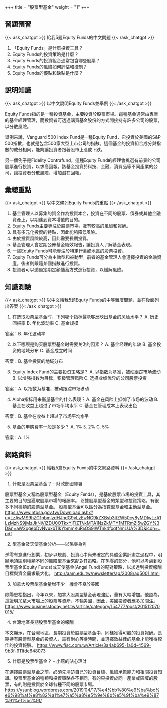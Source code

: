 +++
title = "股票型基金"
weight = "1"
+++
## 習題預習
{{< ask_chatgpt >}}
給我5題Equity Funds的中文問題
{{< /ask_chatgpt >}}



1. 「Equity Funds」是什麼投資工具？
2. Equity Funds的投資策略是什麼？
3. Equity Funds的投資組合通常包含哪些股票？
4. Equity Funds的風險如何評估和控制？
5. Equity Funds的優點和缺點是什麼？   

## 說明知識
{{< ask_chatgpt >}}
以中文說明Equity Funds並舉例
{{< /ask_chatgpt >}}



Equity Funds指的是一種投資基金，主要投資於股票市場。這種基金通常由專業的基金經理管理，而投資者可透過購買基金股份的方式間接持有許多公司的股票，以分散風險。

舉例來說，Vanguard 500 Index Fund是一種Equity Fund，它投資於美國的S&P 500指數，也就是包含500家大型上市公司的指數。這個基金的投資組合成分與指數的成分相同，能夠讓投資者跟著股市上漲或下跌。

另一個例子是Fidelity Contrafund，這種Equity Fund的經理會挑選有前景的公司股票進行投資，以求高回報。該基金投資於科技、金融、消費品等不同產業的公司，讓投資者分散風險，增加潛在回報。   

## 彙總重點
{{< ask_chatgpt >}}
以中文條列Equity Funds的重點
{{< /ask_chatgpt >}}



1. 基金管理人以募集的資金作為投資本金，投資在不同的股票、債券或其他金融資產上，以期達到資本增值的目的。
2. Equity Funds主要專注於股票市場，擁有較高的風險和報酬。
3. 具有多元化投資的特點，因此能夠降低風險。
4. 由於投資風險較高，因此需要長期投資。
5. 基金管理人會定期公佈基金績效報告，讓投資人了解基金表現。
6. 一些Equity Funds可能專注於特定行業或地區的股票投資。
7. Equity Funds可分為主動型和被動型，前者的基金管理人會選擇投資的金融資產，後者則跟隨某個指數進行投資。
8. 投資者可以透過定期定額儲蓄方式進行投資，以緩解風險。   

## 知識測驗
{{< ask_chatgpt >}}
以中文給我5題Equity Funds的中等難度問題，並在後面列出答案
{{< /ask_chatgpt >}}



1. 在选取股票型基金时，下列哪个指标最能够反映出基金的风险水平？
A. 历史回报率
B. 年化波动率
C. 基金规模

答案：B. 年化波动率

2. 以下哪项是购买股票型基金时需要关注的因素？
A. 基金经理的年龄
B. 基金投资的地域分布
C. 基金成立时间

答案：B. 基金投资的地域分布

3. Equity Index Fund的主要投资策略是？
A. 以指数为基准，被动跟踪市场波动
B. 以增强指数为目标，积极管理风险
C. 选择业绩优异的公司股票投资

答案：A. 以指数为基准，被动跟踪市场波动

4. Alpha指标用来衡量基金的什么表现？
A. 基金在风险上抵御了市场的波动
B. 基金在收益上超过了市场平均水平
C. 基金在管理成本上表现出色

答案：B. 基金在收益上超过了市场平均水平

5. 基金的申购费率一般是多少？
A. 1%
B. 2%
C. 5%

答案：A. 1%   

## 網路資料
{{< ask_chatgpt >}}
給我5篇Equity Funds的中文網路資料
{{< /ask_chatgpt >}}



1. 什麼是股票型基金？ - 財政部國庫署

股票型基金又稱為股票型基金（Equity Funds），是基於股票市場的投資工具，其主要的目的是獲取股票市場的報酬率。 跟據股票型基金的類型和投資策略，有很多不同種類的股票型基金。 股票型基金可以區分為指數型基金和主動型基金。 
https://www.ntbsa.gov.tw/Download.ashx?u=LzAwMS9hZG1pbmlzdHJhdG9yLzEwNC9kZXBsb3ltZW50cy8yMDIwLzA1LzMzNS9jMzJkNjViZDU0OTkxYjFlZTVkMTA1NzZkMTY1MTRmZi5wZGY%3D&n=aW2ogebDvNvuxbTlkYbmmKuRnOS9lWTnk4fxqfNmLUA%3D&icon=..pdf

2. 型基金及天使基金分析——以孫零為例

孫零有意進行創業，初步以規劃、投資心中尚未確定的具體企業計畫之過程中，明顯地須區別種類不同的風險型基金來配對其策略。在孫零的部分，他可以考慮到股票型基金(Equity Funds)或天使基金(Angel Fund)的配對策略，以求達到投資報酬目標與資金需求最大化。 
http://aam.edu.tw/newsletter/ag/2008/ag5001.html

3. 加拿大股票型基金量增不少　機會不亞於美國

歐陽恩松指出，今年以來，加拿大股票型基金表現強勁，量有大幅增加。他認為，這證明加拿大市場上的股票等資產，不輸美國，因此，美國投資者應多加關注。 
https://www.businesstoday.net.tw/article/category/154777/post/201512070015/

4. 台灣地區長期股票型基金的報酬

本文顯示，在台灣地區，長期投資於股票型基金中，同樣獲得可觀的投資報酬。長期持有股票型基金的投資人，需有耐心等待時間，並選擇效益佳的基金才能獲得較佳的投資報酬。 
https://www.fisc.com.tw/Article/3a4ab695-1a0d-4569-9b3f-911fde648073

5. 什麼是股票型基金？ - 小燕的貼心理財

在選擇股票型基金之前，必須先清楚自己的投資目標、風險承擔能力和相關投資知識。股票型基金的種類和投資策略各不相同，有的只投資於同一產業或區域的股票，有的則是投資於全球各種不同的股票市場。 
https://ysunblog.wordpress.com/2019/04/17/%e4%bb%80%e9%ba%bc%e6%98%af%e8%82%a1%e7%a5%a8%e5%9e%8b%e5%9f%ba%e9%87%91%ef%bc%9f/   

